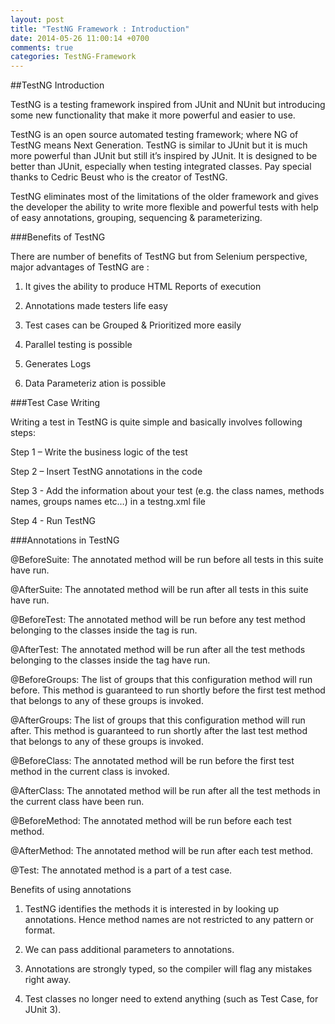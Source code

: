 ```yaml
---
layout: post
title: "TestNG Framework : Introduction"
date: 2014-05-26 11:00:14 +0700
comments: true
categories: TestNG-Framework
---
```


##TestNG Introduction

TestNG is a testing framework inspired from JUnit and NUnit but introducing some new functionality that make it more powerful and easier to use.
<!--more-->
TestNG is an open source automated testing framework; where NG of TestNG means Next Generation. TestNG is similar to JUnit but it is much more powerful than JUnit but still it’s inspired by JUnit. It is designed to be better than JUnit, especially when testing integrated classes. Pay special thanks to Cedric Beust who is the creator of TestNG.

TestNG eliminates most of the limitations of the older framework and gives the developer the ability to write more flexible and powerful tests with help of easy annotations, grouping, sequencing & parameterizing.

###Benefits of TestNG

There are number of benefits of TestNG but from Selenium perspective, major advantages of TestNG are :

1) It gives the ability to produce HTML Reports of execution

2) Annotations made testers life easy

3) Test cases can be Grouped & Prioritized more easily

4) Parallel testing is possible

5) Generates Logs

6) Data Parameteriz ation is possible

###Test Case Writing

Writing a test in TestNG is quite simple and basically involves following steps:

Step 1 – Write the business logic of the test

Step 2 – Insert TestNG annotations in the code

Step 3 - Add the information about your test (e.g. the class names, methods names, groups names etc…) in a testng.xml file

Step 4 - Run TestNG

###Annotations in TestNG

@BeforeSuite: The annotated method will be run before all tests in this suite have run.

@AfterSuite: The annotated method will be run after all tests in this suite have run.

@BeforeTest: The annotated method will be run before any test method belonging to the classes inside the tag is run.

@AfterTest: The annotated method will be run after all the test methods belonging to the classes inside the tag have run.

@BeforeGroups: The list of groups that this configuration method will run before. This method is guaranteed to run shortly before the first test method that belongs to any of these groups is invoked.

@AfterGroups: The list of groups that this configuration method will run after. This method is guaranteed to run shortly after the last test method that belongs to any of these groups is invoked.

@BeforeClass: The annotated method will be run before the first test method in the current class is invoked.

@AfterClass: The annotated method will be run after all the test methods in the current class have been run.

@BeforeMethod: The annotated method will be run before each test method.

@AfterMethod: The annotated method will be run after each test method.

@Test: The annotated method is a part of a test case.

Benefits of using annotations

1) TestNG identifies the methods it is interested in by looking up annotations. Hence method names are not restricted to any pattern or format.

2) We can pass additional parameters to annotations.

3) Annotations are strongly typed, so the compiler will flag any mistakes right away.

4) Test classes no longer need to extend anything (such as Test Case, for JUnit 3).
 
